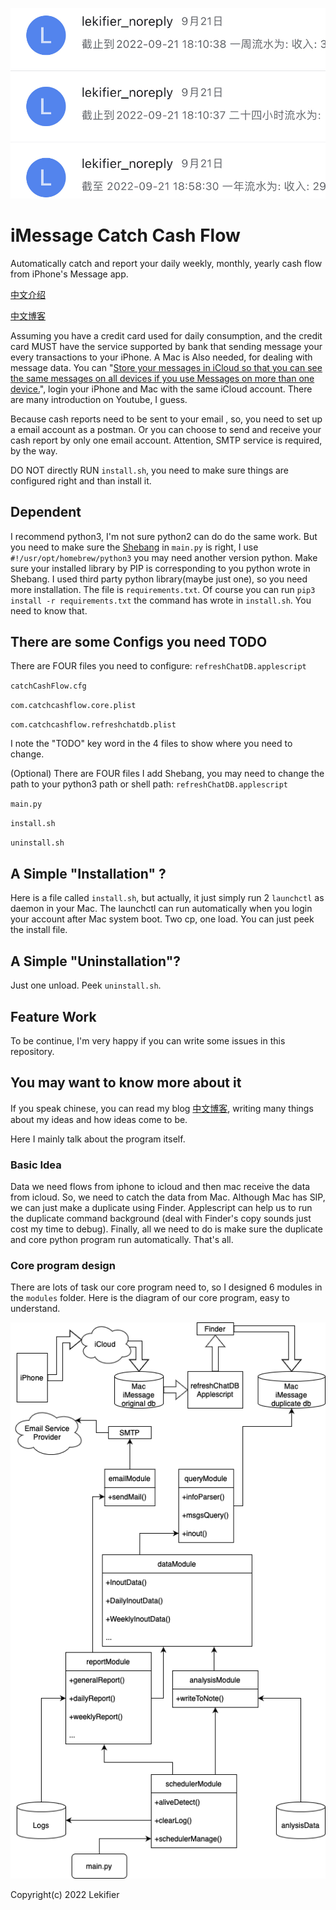 ![Demo](imgs/Demo.jpeg)

# iMessage Catch Cash Flow

Automatically catch and report your daily weekly,
monthly, yearly cash flow from iPhone's Message
app.

[中文介绍](README_CN.md)

[中文博客](https://www.lekifier.cn/通过icloud的同步机制实现自动化整理日常消费流水账篇1)

Assuming you have a credit card used for daily
consumption, and the credit card MUST have the
service supported by bank that sending message
your every transactions to your iPhone. A Mac is
Also needed, for dealing with message data.
You can "[Store your messages in iCloud so that you can see the same messages on all devices if you use Messages on more than one device.](https://support.apple.com/guide/messages/icht39422/mac)",
login your iPhone and Mac with the same iCloud
account. There are many introduction on Youtube,
I guess.

Because cash reports need to be sent to your email
, so, you need to set up a email account as a
postman. Or you can choose to send and receive
your cash report by only one email account.
Attention, SMTP service is required, by the way.

DO NOT directly RUN `install.sh`, you need to
make sure things are configured right and
than install it.

## Dependent

I recommend python3, I'm not sure python2 can do
do the same work. But you need to make sure the
[Shebang](<https://en.wikipedia.org/wiki/Shebang_(Unix)>) in `main.py` is right, I use
`#!/usr/opt/homebrew/python3` you may need another
version python.
Make sure your installed library by PIP is
corresponding to you python wrote in Shebang.
I used third party python library(maybe
just one), so you need more installation. The file
is `requirements.txt`. Of course you can run
`pip3 install -r requirements.txt`
the command has wrote in `install.sh`.
You need to know that.

## There are some Configs you need TODO

There are FOUR files you need to configure:
`refreshChatDB.applescript`

`catchCashFlow.cfg`

`com.catchcashflow.core.plist`

`com.catchcashflow.refreshchatdb.plist`

I note the "TODO" key word in the 4 files to
show where you need to change.

(Optional) There are FOUR files I add Shebang, you
may need to change the path to your python3 path
or shell path:
`refreshChatDB.applescript`

`main.py`

`install.sh`

`uninstall.sh`

## A Simple "Installation" ?

Here is a file called `install.sh`, but actually,
it just simply run 2 `launchctl` as daemon in your
Mac. The launchctl can run automatically when you
login your account after Mac system boot.
Two cp, one load. You can just peek the install
file.

## A Simple "Uninstallation"?

Just one unload. Peek `uninstall.sh`.

## Feature Work

To be continue, I'm very happy if you can write
some issues in this repository.

## You may want to know more about it

If you speak chinese, you can read my blog
[中文博客](https://www.lekifier.cn/通过icloud的同步机制实现自动化整理日常消费流水账篇1), writing many things about my ideas
and how ideas come to be.

Here I mainly talk about the program itself.

### Basic Idea

Data we need flows from iphone to icloud and then
mac receive the data from icloud. So, we need to
catch the data from Mac. Although Mac has SIP, we
can just make a duplicate using Finder.
Applescript can help us to run the duplicate
command background (deal with Finder's copy sounds
just cost my time to debug). Finally, all we need
to do is make sure the duplicate and core python
program run automatically. That's all.

### Core program design

There are lots of task our core program need to,
so I designed 6 modules in the `modules` folder.
Here is the diagram of our core program, easy to
understand.

![catch cash flow Design](imgs/catchCashFlowDesign.png)

Copyright(c) 2022 Lekifier
